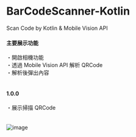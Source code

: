 # BarCodeScanner-Kotlin
Scan Code by Kotlin &amp; Mobile Vision API
<br/>
#### 主要展示功能
・開啟相機功能<br/>
・透過 Mobile Vision API 解析 QRCode<br/>
・解析後彈出內容<br/>
<br/>
#### 1.0.0 
・展示掃描 QRCode<br/>
<br/>
<br/>
![image](https://github.com/chiuchingwei/BarCodeScanner-Kotlin/blob/master/sample.gif)
